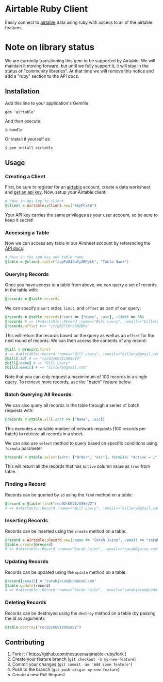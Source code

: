 # Airtable Ruby Client

Easily connect to [airtable](https://airtable.com) data using ruby with access to all of the airtable features.

# Note on library status

We are currently transitioning this gem to be supported by
Airtable. We will maintain it moving forward, but until we fully
support it, it will stay in the status of "community libraries". At
that time we will remove this notice and add a "ruby" section to the
API docs.

## Installation

Add this line to your application's Gemfile:

    gem 'airtable'

And then execute:

    $ bundle

Or install it yourself as:

    $ gem install airtable

## Usage

### Creating a Client

First, be sure to register for an [airtable](https://airtable.com) account, create a data worksheet and [get an api key](https://airtable.com/account). Now, setup your Airtable client:

```ruby
# Pass in api key to client
@client = Airtable::Client.new("keyPCx5W")
```

Your API key carries the same privileges as your user account, so be sure to keep it secret!

### Accessing a Table

Now we can access any table in our Airsheet account by referencing the [API docs](https://airtable.com/api):

```ruby
# Pass in the app key and table name
@table = @client.table("appPo84QuCy2BPgLk", "Table Name")
```

### Querying Records

Once you have access to a table from above, we can query a set of records in the table with:

```ruby
@records = @table.records
```

We can specify a `sort` order, `limit`, and `offset` as part of our query:

```ruby
@records = @table.records(:sort => ["Name", :asc], :limit => 50)
@records # => [#<Airtable::Record :name=>"Bill Lowry", :email=>"billery@gmail.com">, ...]
@records.offset #=> "itrEN2TCbrcSN2BMs"
```

This will return the records based on the query as well as an `offset` for the next round of records. We can then access the contents of any record:

```ruby
@bill = @record.first
# => #<Airtable::Record :name=>"Bill Lowry", :email=>"billery@gmail.com", :id=>"rec02sKGVIzU65eV1">
@bill[:id] # => "rec02sKGVIzU65eV2"
@bill[:name] # => "Bill Lowry"
@bill[:email] # => "billery@gmail.com"
```

Note that you can only request a maximimum of 100 records in a single query. To retrieve more records, use the "batch" feature below.

### Batch Querying All Records

We can also query all records in the table through a series of batch requests with:

```ruby
@records = @table.all(:sort => ["Name", :asc])
```

This executes a variable number of network requests (100 records per batch) to retrieve all records in a sheet.

We can also use  `select` method to query based on specific conditions using `formula` parameter

```ruby
@records = @table.select(sort: ["Order", "asc"], formula: "Active = 1")
```

This will return all the records that has `Active` column value as `true` from table.


### Finding a Record

Records can be queried by `id` using the `find` method on a table:

```ruby
@record = @table.find("rec02sKGVIzU65eV2")
# => #<Airtable::Record :name=>"Bill Lowry", :email=>"billery@gmail.com", :id=>"rec02sKGVIzU65eV1">
```

### Inserting Records

Records can be inserted using the `create` method on a table:

```ruby
@record = Airtable::Record.new(:name => "Sarah Jaine", :email => "sarah@jaine.com")
@table.create(@record)
# => #<Airtable::Record :name=>"Sarah Jaine", :email=>"sarah@jaine.com", :id=>"rec03sKOVIzU65eV4">
```

### Updating Records

Records can be updated using the `update` method on a table:

```ruby
@record[:email] = "sarahjaine@updated.com"
@table.update(record)
# => #<Airtable::Record :name=>"Sarah Jaine", :email=>"sarahjaine@updated.com", :id=>"rec03sKOVIzU65eV4">
```

### Deleting Records

Records can be destroyed using the `destroy` method on a table (by passing the id as argument):

```ruby
@table.destroy("rec02sKGVIzU65eV2")
```

## Contributing

1. Fork it ( https://github.com/nesquena/airtable-ruby/fork )
2. Create your feature branch (`git checkout -b my-new-feature`)
3. Commit your changes (`git commit -am 'Add some feature'`)
4. Push to the branch (`git push origin my-new-feature`)
5. Create a new Pull Request
